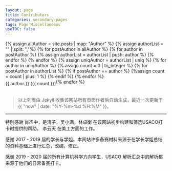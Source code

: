 ```yaml
---
layout: page
title: Contributors
categories: secondary-pages
tags: Page Miscellaneous
useTOC: false
---
```

<div style="display: flex; margin-bottom: 2rem; flex-wrap: wrap;">
{% assign allAuthor = site.posts | map: "Author" %}
{% assign authorList = "" | split: ","%}
{% for postAuthor in allAuthor %}
    {% for author in postAuthor %}
        {% assign authorList = authorList | push: author %}
    {% endfor %}
{% endfor %}
{% assign uniqAuthor = authorList | uniq %}
{% for author in uniqAuthor %}
    {% assign count = 0 | to_integer %}
    {% for postAuthor in authorList %}
        {% if postAuthor == author %}
            {%assign count = count | plus: 1 %}
        {% endif %}
    {% endfor %}
<a class="tag" style="margin-top: 5px">{{ author }} ({{ count }})</a>
{% endfor %}
</div>

> 以上列表由 Jekyll 收集该网站所有页面作者后自动生成，最近一次更新于 {{ "now" | date: "%Y-%m-%d %H:%M" }}。

---

特别感谢 肖杰中，是清子，吴小满，林卓衡 在该网站初步构建和筛选USACO打卡时提供的帮助， 李云天 在美工方面的工作。

感谢 2017 - 2019 届的学长与学姐。本网站许多备赛材料来源于在学长学姐总结的资料基础上进行汇总，改编，修正。 

感谢 2019 - 2020 届的所有计算机科学方向学生，USACO 解析汇总中的解析都来源于他们的日常备赛打卡。